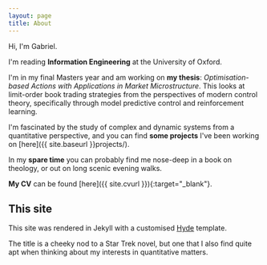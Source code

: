 ```yaml
---
layout: page
title: About
---
```


Hi, I'm Gabriel. 

I'm reading **Information Engineering** at the University of Oxford. 

I'm in my final Masters year and am working on **my thesis**: *Optimisation-based Actions with Applications in Market Microstructure*. 
This looks at limit-order book trading strategies from the perspectives of modern control theory, specifically through model predictive control and reinforcement learning. 

I'm fascinated by the study of complex and dynamic systems from a quantitative perspective, and you can find **some projects** I've been working on [here]({{ site.baseurl }}projects/).

In my **spare time** you can probably find me nose-deep in a book on theology, or out on long scenic evening walks.

**My CV** can be found [here]({{ site.cvurl }}){:target="_blank"}.

$$$$

## This site

This site was rendered in Jekyll with a customised [Hyde](https://github.com/poole/hyde) template.

The title is a cheeky nod to a Star Trek novel, but one that I also find quite apt when thinking about my interests in quantitative matters.
